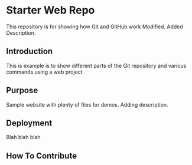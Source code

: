 # Starter Web Repo

This repository is for showing how Git and GitHub work
Modified. Added Description.

## Introduction

This is example is to show different parts of the Git repository and various commands using a web project 

## Purpose

Sample website with plenty of files for demos. Adding description.

## Deployment

Blah blah blah

## How To Contribute